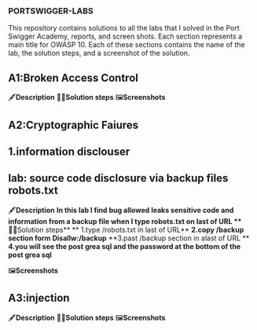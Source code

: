 ### PORTSWIGGER-LABS ###

This repository contains solutions to all the labs that I solved in the Port Swigger Academy, reports, and screen shots.
Each section represents a main title for OWASP 10. Each of these sections contains the name of the lab, the solution steps, and a screenshot of the solution.

## A1:Broken Access Control
  🖋️**Description**
  🏃‍♀️**Solution steps**
  🖼️**Screenshots**
  
## A2:Cryptographic Faiures
## 1.information disclouser
## lab: source code disclosure via backup files robots.txt

  🖋️**Description**
  **In this lab I find  bug allowed  leaks sensitive code and information  from a backup file when I type robots.txt on last of URL  **
  🏃‍♀️**Solution steps**
  ** 1.type /robots.txt in last of URL**
  **2.copy /backup section form Disallw:/backup**
  **3.past /backup section in alast of URL **
  **4.you will see the post grea sql and the password at the bottom of the post grea sql**
  
  🖼️**Screenshots**
  
## A3:injection
  🖋️**Description**
  🏃‍♀️**Solution steps**
  🖼️**Screenshots**
  
  
